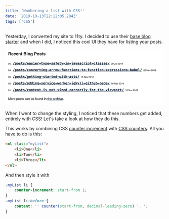 ```yaml
---
title: 'Numbering a list with CSS!'
date: '2019-10-13T22:12:05.284Z'
tags: ['CSS']
---
```


Yesterday, I converted my site to 11ty. I decided to use their [base blog starter](https://github.com/11ty/eleventy-base-blog) and when I did, I noticed this cool UI they have for listing your posts.

![Screenshot of my website.](./my-website.png)

When I went to change the styling, I noticed that these numbers get added, entirely with CSS! Let's take a look at how they do this.

This works by combining CSS [counter increment](https://developer.mozilla.org/en-US/docs/Web/CSS/counter-increment) with [CSS counters](https://developer.mozilla.org/en-US/docs/Web/CSS/CSS_Lists_and_Counters/Using_CSS_counters). All you have to do is this:

```html
<ol class="myList">
    <li>One</li>
    <li>Two</li>
    <li>Three</li>
</ol>
```

And then style it with

```css
.myList li {
    counter-increment: start-from 1;
}
.myList li:before {
    content: '' counter(start-from, decimal-leading-zero) '. ';
}
```
